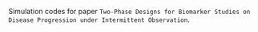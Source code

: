 Simulation codes for paper `Two-Phase Designs for Biomarker Studies on Disease Progression under Intermittent Observation`.
